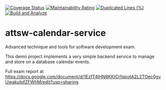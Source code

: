 [![Coverage Status](https://coveralls.io/repos/github/dariomariani/attsw-calendar-service/badge.svg?branch=master)](https://coveralls.io/github/dariomariani/attsw-calendar-service?branch=master) [![Maintainability Rating](https://sonarcloud.io/api/project_badges/measure?project=dariomariani_attsw-calendar-service&metric=sqale_rating)](https://sonarcloud.io/summary/new_code?id=dariomariani_attsw-calendar-service) [![Duplicated Lines (%)](https://sonarcloud.io/api/project_badges/measure?project=dariomariani_attsw-calendar-service&metric=duplicated_lines_density)](https://sonarcloud.io/summary/new_code?id=dariomariani_attsw-calendar-service) [![Build and Analyze](https://github.com/dariomariani/attsw-calendar-service/actions/workflows/build.yml/badge.svg)](https://github.com/dariomariani/attsw-calendar-service/actions/workflows/build.yml)

# attsw-calendar-service
Advanced technique and tools for software development exam.

This demo project implements a very simple backend service to manage and store on a database calendar events.

Full exam report at https://docs.google.com/document/d/1EzfT4IHN8KKtCrfqpotA2L2TOec0gvUwakuIpfZFWhM/edit?usp=sharing   
